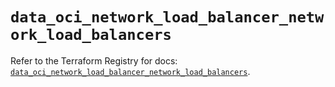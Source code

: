# `data_oci_network_load_balancer_network_load_balancers`

Refer to the Terraform Registry for docs: [`data_oci_network_load_balancer_network_load_balancers`](https://registry.terraform.io/providers/hashicorp/oci/7.19.0/docs/data-sources/network_load_balancer_network_load_balancers).
